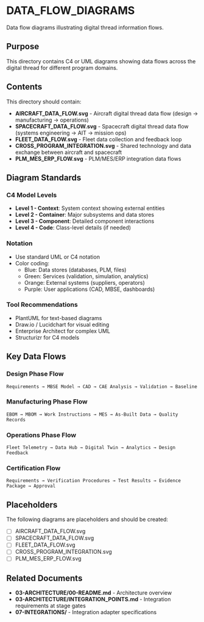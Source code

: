 # DATA_FLOW_DIAGRAMS

Data flow diagrams illustrating digital thread information flows.

## Purpose

This directory contains C4 or UML diagrams showing data flows across the digital thread for different program domains.

## Contents

This directory should contain:
- **AIRCRAFT_DATA_FLOW.svg** - Aircraft digital thread data flow (design → manufacturing → operations)
- **SPACECRAFT_DATA_FLOW.svg** - Spacecraft digital thread data flow (systems engineering → AIT → mission ops)
- **FLEET_DATA_FLOW.svg** - Fleet data collection and feedback loop
- **CROSS_PROGRAM_INTEGRATION.svg** - Shared technology and data exchange between aircraft and spacecraft
- **PLM_MES_ERP_FLOW.svg** - PLM/MES/ERP integration data flows

## Diagram Standards

### C4 Model Levels
- **Level 1 - Context**: System context showing external entities
- **Level 2 - Container**: Major subsystems and data stores
- **Level 3 - Component**: Detailed component interactions
- **Level 4 - Code**: Class-level details (if needed)

### Notation
- Use standard UML or C4 notation
- Color coding:
  - Blue: Data stores (databases, PLM, files)
  - Green: Services (validation, simulation, analytics)
  - Orange: External systems (suppliers, operators)
  - Purple: User applications (CAD, MBSE, dashboards)

### Tool Recommendations
- PlantUML for text-based diagrams
- Draw.io / Lucidchart for visual editing
- Enterprise Architect for complex UML
- Structurizr for C4 models

## Key Data Flows

### Design Phase Flow
```
Requirements → MBSE Model → CAD → CAE Analysis → Validation → Baseline
```

### Manufacturing Phase Flow
```
EBOM → MBOM → Work Instructions → MES → As-Built Data → Quality Records
```

### Operations Phase Flow
```
Fleet Telemetry → Data Hub → Digital Twin → Analytics → Design Feedback
```

### Certification Flow
```
Requirements → Verification Procedures → Test Results → Evidence Package → Approval
```

## Placeholders

The following diagrams are placeholders and should be created:
- [ ] AIRCRAFT_DATA_FLOW.svg
- [ ] SPACECRAFT_DATA_FLOW.svg
- [ ] FLEET_DATA_FLOW.svg
- [ ] CROSS_PROGRAM_INTEGRATION.svg
- [ ] PLM_MES_ERP_FLOW.svg

## Related Documents

- **03-ARCHITECTURE/00-README.md** - Architecture overview
- **03-ARCHITECTURE/INTEGRATION_POINTS.md** - Integration requirements at stage gates
- **07-INTEGRATIONS/** - Integration adapter specifications
